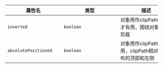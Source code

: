 | <div style="width: 170px">属性名</div> | <div style="width: 170px">类型</div> | <div style="width: 170px">描述</div> | <div style="width: 100px">默认值</div> |
| --- | --- | --- | --- |
| `inverted`           | `boolean` | 对象用作clipPath时候才有用，围绕对象外面剪裁           | `false` |      |
| `absolutePositioned` | `boolean` | 对象用作clipPath才有用，clipPath相对于画布的顶部和左侧 | `false` |      |
